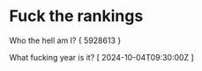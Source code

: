 # Fuck the rankings

Who the hell am I?
{ 5928613 }

What fucking year is it?
[ 2024-10-04T09:30:00Z ]
